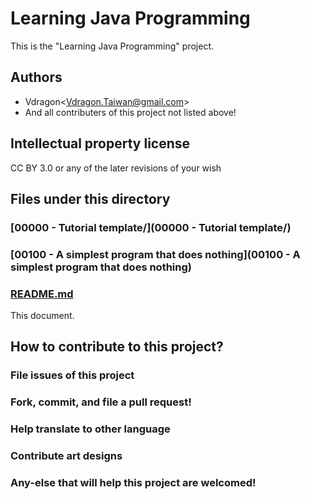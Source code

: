 # Learning Java Programming
This is the "Learning Java Programming" project.

## Authors
* Vdragon&lt;[Vdragon.Taiwan@gmail.com](mailto:Vdragon.Taiwan@gmail.com)&gt;
* And all contributers of this project not listed above!

## Intellectual property license
CC BY 3.0 or any of the later revisions of your wish

## Files under this directory
### [00000 - Tutorial template/](00000 - Tutorial template/)
### [00100 - A simplest program that does nothing](00100 - A simplest program that does nothing)

### [README.md](README.md)
This document.

## How to contribute to this project?
### File issues of this project

### Fork, commit, and file a pull request!

### Help translate to other language

### Contribute art designs

### Any-else that will help this project are welcomed!
